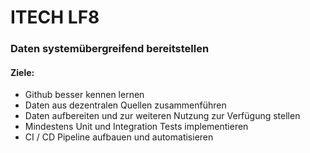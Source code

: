 # ITECH LF8

### Daten systemübergreifend bereitstellen 

#### Ziele:

- Github besser kennen lernen
- Daten aus dezentralen Quellen zusammenführen
- Daten aufbereiten und zur weiteren Nutzung zur Verfügung stellen
- Mindestens Unit und Integration Tests implementieren 
- CI / CD Pipeline aufbauen und automatisieren